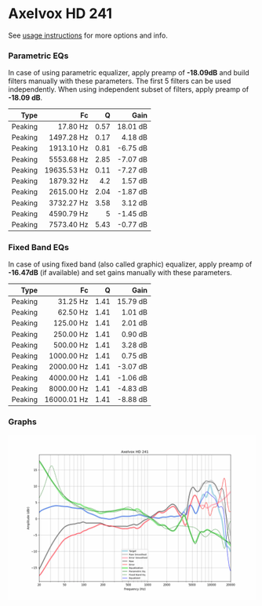 # Axelvox HD 241
See [usage instructions](https://github.com/jaakkopasanen/AutoEq#usage) for more options and info.

### Parametric EQs
In case of using parametric equalizer, apply preamp of **-18.09dB** and build filters manually
with these parameters. The first 5 filters can be used independently.
When using independent subset of filters, apply preamp of **-18.09 dB**.

| Type    | Fc          |    Q | Gain     |
|--------:|------------:|-----:|---------:|
| Peaking | 17.80 Hz    | 0.57 | 18.01 dB |
| Peaking | 1497.28 Hz  | 0.17 | 4.18 dB  |
| Peaking | 1913.10 Hz  | 0.81 | -6.75 dB |
| Peaking | 5553.68 Hz  | 2.85 | -7.07 dB |
| Peaking | 19635.53 Hz | 0.11 | -7.27 dB |
| Peaking | 1879.32 Hz  | 4.2  | 1.57 dB  |
| Peaking | 2615.00 Hz  | 2.04 | -1.87 dB |
| Peaking | 3732.27 Hz  | 3.58 | 3.12 dB  |
| Peaking | 4590.79 Hz  | 5    | -1.45 dB |
| Peaking | 7573.40 Hz  | 5.43 | -0.77 dB |

### Fixed Band EQs
In case of using fixed band (also called graphic) equalizer, apply preamp of **-16.47dB**
(if available) and set gains manually with these parameters.

| Type    | Fc          |    Q | Gain     |
|--------:|------------:|-----:|---------:|
| Peaking | 31.25 Hz    | 1.41 | 15.79 dB |
| Peaking | 62.50 Hz    | 1.41 | 1.01 dB  |
| Peaking | 125.00 Hz   | 1.41 | 2.01 dB  |
| Peaking | 250.00 Hz   | 1.41 | 0.90 dB  |
| Peaking | 500.00 Hz   | 1.41 | 3.28 dB  |
| Peaking | 1000.00 Hz  | 1.41 | 0.75 dB  |
| Peaking | 2000.00 Hz  | 1.41 | -3.07 dB |
| Peaking | 4000.00 Hz  | 1.41 | -1.06 dB |
| Peaking | 8000.00 Hz  | 1.41 | -4.83 dB |
| Peaking | 16000.01 Hz | 1.41 | -8.88 dB |

### Graphs
![](./Axelvox%20HD%20241.png)